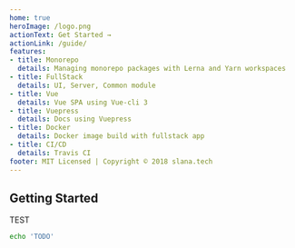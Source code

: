 ```yaml
---
home: true
heroImage: /logo.png
actionText: Get Started →
actionLink: /guide/
features:
- title: Monorepo
  details: Managing monorepo packages with Lerna and Yarn workspaces
- title: FullStack
  details: UI, Server, Common module
- title: Vue
  details: Vue SPA using Vue-cli 3 
- title: Vuepress
  details: Docs using Vuepress
- title: Docker
  details: Docker image build with fullstack app
- title: CI/CD
  details: Travis CI
footer: MIT Licensed | Copyright © 2018 slana.tech
---
```


## Getting Started

TEST

``` bash
echo 'TODO'
```
